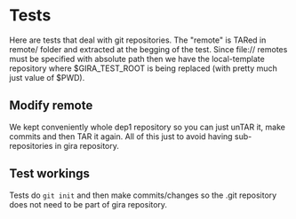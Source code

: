 # Tests

Here are tests that deal with git repositories. The "remote" is TARed in remote/
folder and extracted at the begging of the test. Since file:// remotes must be
specified with absolute path then we have the local-template repository where
$GIRA_TEST_ROOT is being replaced (with pretty much just value of $PWD).


## Modify remote

We kept conveniently whole dep1 repository so you can just unTAR it, make commits
and then TAR it again. All of this just to avoid having sub-repositories in gira
repository.


## Test workings

Tests do `git init` and then make commits/changes so the .git repository does not
need to be part of gira repository.
